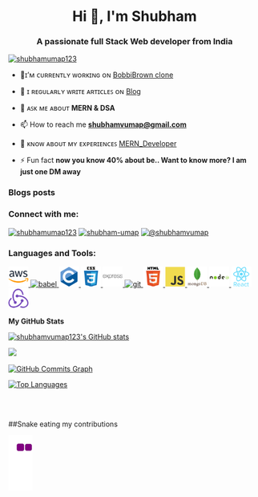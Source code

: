 <h1 align="center">Hi 👋, I'm Shubham</h1>
<h3 align="center">A passionate full Stack Web developer from India</h3>

<!-- <p align="center"> <img align="center" style="width:1000px" src="https://media2.giphy.com/media/RbDKaczqWovIugyJmW/200.gif" alt="shubhamvumap123" /> </p> -->

<p align="left"> <a href="https://twitter.com/shubhamumap123" target="blank"><img
            src="https://img.shields.io/twitter/follow/shubhamumap123?logo=twitter&style=for-the-badge"
            alt="shubhamumap123" /></a> </p>

- 🔭ɪ’ᴍ ᴄᴜʀʀᴇɴᴛʟʏ ᴡᴏʀᴋɪɴɢ ᴏɴ [BobbiBrown clone](https://bobbibrown.vercel.app/)

- 📝 ɪ ʀᴇɢᴜʟᴀʀʟʏ ᴡʀɪᴛᴇ ᴀʀᴛɪᴄʟᴇꜱ ᴏɴ [Blog ](https://medium.com/@shubhamvumap)

- 💬 ᴀꜱᴋ ᴍᴇ ᴀʙᴏᴜᴛ **MERN & DSA**

- 📫 How to reach me **shubhamvumap@gmail.com**

- 📄 ᴋɴᴏᴡ ᴀʙᴏᴜᴛ ᴍʏ ᴇxᴘᴇʀɪᴇɴᴄᴇꜱ
[MERN_Developer](https://drive.google.com/file/d/1vDe7ZT7PrqKO6RSkWnhD8h2FwXU2Xisq/view?usp=sharing)

- ⚡ Fun fact **now you know 40% about be.. Want to know more? I am just one DM away**

### Blogs posts
<!-- BLOG-POST-LIST:START -->
<!-- BLOG-POST-LIST:END -->

<h3 align="left">Connect with me:</h3>
<p align="left">
    <a href="https://twitter.com/shubhamumap123" target="blank"><img align="center"
            src="https://raw.githubusercontent.com/rahuldkjain/github-profile-readme-generator/master/src/images/icons/Social/twitter.svg"
            alt="shubhamumap123" height="30" width="40" /></a>
    <a href="https://linkedin.com/in/shubham-umap" target="blank"><img align="center"
            src="https://raw.githubusercontent.com/rahuldkjain/github-profile-readme-generator/master/src/images/icons/Social/linked-in-alt.svg"
            alt="shubham-umap" height="30" width="40" /></a>
    <a href="https://medium.com/@shubhamvumap" target="blank"><img align="center"
            src="https://raw.githubusercontent.com/rahuldkjain/github-profile-readme-generator/master/src/images/icons/Social/medium.svg"
            alt="@shubhamvumap" height="30" width="40" /></a>
</p>


<!-- //Languages and Tool -->
<h3 align="left">Languages and Tools:</h3>
<p align="left"> <a href="https://aws.amazon.com" target="_blank" rel="noreferrer"> <img
            src="https://raw.githubusercontent.com/devicons/devicon/master/icons/amazonwebservices/amazonwebservices-original-wordmark.svg"
            alt="aws" width="40" height="40" /> </a> <a href="https://babeljs.io/" target="_blank" rel="noreferrer">
        <img src="https://www.vectorlogo.zone/logos/babeljs/babeljs-icon.svg" alt="babel" width="40" height="40" /> </a>
    <a href="https://www.cprogramming.com/" target="_blank" rel="noreferrer"> <img
            src="https://raw.githubusercontent.com/devicons/devicon/master/icons/c/c-original.svg" alt="c" width="40"
            height="40" /> </a> <a href="https://www.w3schools.com/css/" target="_blank" rel="noreferrer"> <img
            src="https://raw.githubusercontent.com/devicons/devicon/master/icons/css3/css3-original-wordmark.svg"
            alt="css3" width="40" height="40" /> </a> <a href="https://expressjs.com" target="_blank" rel="noreferrer">
        <img src="https://raw.githubusercontent.com/devicons/devicon/master/icons/express/express-original-wordmark.svg"
            alt="express" width="40" height="40" /> </a> <a href="https://git-scm.com/" target="_blank"
        rel="noreferrer"> <img src="https://www.vectorlogo.zone/logos/git-scm/git-scm-icon.svg" alt="git" width="40"
            height="40" /> </a> <a href="https://www.w3.org/html/" target="_blank" rel="noreferrer"> <img
            src="https://raw.githubusercontent.com/devicons/devicon/master/icons/html5/html5-original-wordmark.svg"
            alt="html5" width="40" height="40" /> </a> <a href="https://developer.mozilla.org/en-US/docs/Web/JavaScript"
        target="_blank" rel="noreferrer"> <img
            src="https://raw.githubusercontent.com/devicons/devicon/master/icons/javascript/javascript-original.svg"
            alt="javascript" width="40" height="40" /> </a> <a href="https://www.mongodb.com/" target="_blank"
        rel="noreferrer"> <img
            src="https://raw.githubusercontent.com/devicons/devicon/master/icons/mongodb/mongodb-original-wordmark.svg"
            alt="mongodb" width="40" height="40" /> </a> <a href="https://nodejs.org" target="_blank" rel="noreferrer">
        <img src="https://raw.githubusercontent.com/devicons/devicon/master/icons/nodejs/nodejs-original-wordmark.svg"
            alt="nodejs" width="40" height="40" /> </a> <a href="https://reactjs.org/" target="_blank" rel="noreferrer">
        <img src="https://raw.githubusercontent.com/devicons/devicon/master/icons/react/react-original-wordmark.svg"
            alt="react" width="40" height="40" /> </a> <a href="https://redux.js.org" target="_blank" rel="noreferrer">
        <img src="https://raw.githubusercontent.com/devicons/devicon/master/icons/redux/redux-original.svg" alt="redux"
            width="40" height="40" /> </a>
</p>

<b>My GitHub Stats</b>

<a href="https://github.com/Shubhamvumap123/Shubhamvumap123.git"><img
        src="https://github-readme-stats.vercel.app/api?username=shubhamvumap123&show_icons=true&hide=&count_private=true&title_color=0891b2&text_color=ffffff&icon_color=0891b2&bg_color=1c1917&hide_border=true&show_icons=true"
        alt="shubhamvumap123's GitHub stats" /></a>

<a href="https://github.com/Shubhamvumap123/Shubhamvumap123.git"><img
        src="https://github-readme-streak-stats.herokuapp.com/?user=shubhamvumap123&stroke=ffffff&background=1c1917&ring=0891b2&fire=0891b2&currStreakNum=ffffff&currStreakLabel=0891b2&sideNums=ffffff&sideLabels=ffffff&dates=ffffff&hide_border=true" /></a>

<a href="https://github.com/Shubhamvumap123/Shubhamvumap123.git"><img
        src="https://activity-graph.herokuapp.com/graph?username=shubhamvumap123&bg_color=1c1917&color=ffffff&line=0891b2&point=ffffff&area_color=1c1917&area=true&hide_border=true&custom_title=GitHub%20Commits%20Graph"
        alt="GitHub Commits Graph" /></a><br>

<a href="https://github.com/Shubhamvumap123/Shubhamvumap123.git" align="left"><img
        src="https://github-readme-stats.vercel.app/api/top-langs/?username=shubhamvumap123&langs_count=10&title_color=0891b2&text_color=ffffff&icon_color=0891b2&bg_color=1c1917&hide_border=true&locale=en&custom_title=Top%20%Languages"
        alt="Top Languages" /></a>

</div><br /><br />


##Snake eating my contributions 

![snake gif](https://github.com/Shubhamvumap123/Shubhamvumap123/blob/output/github-contribution-grid-snake.gif)

